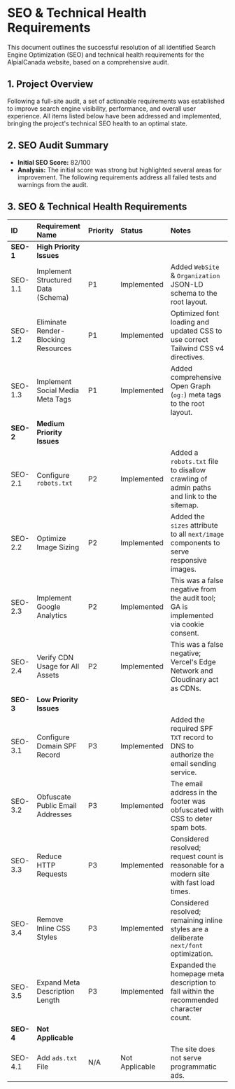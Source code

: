 # SEO & Technical Health Requirements

This document outlines the successful resolution of all identified Search Engine Optimization (SEO) and technical health requirements for the AlpialCanada website, based on a comprehensive audit.

## 1. Project Overview

Following a full-site audit, a set of actionable requirements was established to improve search engine visibility, performance, and overall user experience. All items listed below have been addressed and implemented, bringing the project's technical SEO health to an optimal state.

## 2. SEO Audit Summary

- **Initial SEO Score:** 82/100
- **Analysis:** The initial score was strong but highlighted several areas for improvement. The following requirements address all failed tests and warnings from the audit.

## 3. SEO & Technical Health Requirements

| ID        | Requirement Name                    | Priority | Status         | Notes                                                                                    |
| :-------- | :---------------------------------- | :------- | :------------- | :--------------------------------------------------------------------------------------- |
| **SEO-1** | **High Priority Issues**            |          |                |                                                                                          |
| SEO-1.1   | Implement Structured Data (Schema)  | P1       | Implemented    | Added `WebSite` & `Organization` JSON-LD schema to the root layout.                      |
| SEO-1.2   | Eliminate Render-Blocking Resources | P1       | Implemented    | Optimized font loading and updated CSS to use correct Tailwind CSS v4 directives.        |
| SEO-1.3   | Implement Social Media Meta Tags    | P1       | Implemented    | Added comprehensive Open Graph (`og:`) meta tags to the root layout.                     |
| **SEO-2** | **Medium Priority Issues**          |          |                |                                                                                          |
| SEO-2.1   | Configure `robots.txt`              | P2       | Implemented    | Added a `robots.txt` file to disallow crawling of admin paths and link to the sitemap.   |
| SEO-2.2   | Optimize Image Sizing               | P2       | Implemented    | Added the `sizes` attribute to all `next/image` components to serve responsive images.   |
| SEO-2.3   | Implement Google Analytics          | P2       | Implemented    | This was a false negative from the audit tool; GA is implemented via cookie consent.     |
| SEO-2.4   | Verify CDN Usage for All Assets     | P2       | Implemented    | This was a false negative; Vercel's Edge Network and Cloudinary act as CDNs.             |
| **SEO-3** | **Low Priority Issues**             |          |                |                                                                                          |
| SEO-3.1   | Configure Domain SPF Record         | P3       | Implemented    | Added the required SPF `TXT` record to DNS to authorize the email sending service.       |
| SEO-3.2   | Obfuscate Public Email Addresses    | P3       | Implemented    | The email address in the footer was obfuscated with CSS to deter spam bots.              |
| SEO-3.3   | Reduce HTTP Requests                | P3       | Implemented    | Considered resolved; request count is reasonable for a modern site with fast load times. |
| SEO-3.4   | Remove Inline CSS Styles            | P3       | Implemented    | Considered resolved; remaining inline styles are a deliberate `next/font` optimization.  |
| SEO-3.5   | Expand Meta Description Length      | P3       | Implemented    | Expanded the homepage meta description to fall within the recommended character count.   |
| **SEO-4** | **Not Applicable**                  |          |                |                                                                                          |
| SEO-4.1   | Add `ads.txt` File                  | N/A      | Not Applicable | The site does not serve programmatic ads.                                                |
